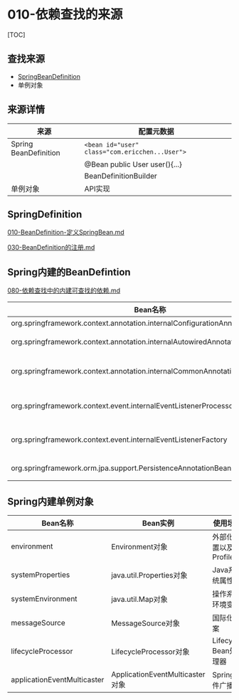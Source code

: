 # 010-依赖查找的来源

[TOC]

## 查找来源

-  [SpringBeanDefinition](../003-SpringBean的定义-BeanDefiniation/README.md)
- 单例对象

## 来源详情

| 来源                  | 配置元数据                                     |
| --------------------- | ---------------------------------------------- |
| Spring BeanDefinition | `<bean id="user" class="com.ericchen...User">` |
|                       | @Bean public User user(){...}                  |
|                       | BeanDefinitionBuilder                          |
| 单例对象              | API实现                                        |

## SpringDefinition

 [010-BeanDefinition-定义SpringBean.md](../003-SpringBean的定义-BeanDefiniation/010-BeanDefinition-定义SpringBean.md) 

 [030-BeanDefinition的注册.md](../003-SpringBean的定义-BeanDefiniation/030-BeanDefinition的注册.md) 

## Spring内建的BeanDefintion

 [080-依赖查找中的内建可查找的依赖.md](../004-SpringIoC依赖查找/080-依赖查找中的内建可查找的依赖.md) 

| Bean名称                                                     | Bean实例                               | 使用场景                                            |
| ------------------------------------------------------------ | -------------------------------------- | --------------------------------------------------- |
| org.springframework.context.annotation.internalConfigurationAnnotationProcessor | ConfigurationClassPostProcessor        | 处理Spring配置类                                    |
| org.springframework.context.annotation.internalAutowiredAnnotationProcessor | AutowiredAnnotationBeanPostProcessor   | 处理@Autowired 以及@Value注解                       |
| org.springframework.context.annotation.internalCommonAnnotationProcessor | CommonAnnotationBeanPostProcessor      | (条件激活) 处理 JSR-250 注解, 如 @PostConstruct等   |
| org.springframework.context.event.internalEventListenerProcessor | EventListenerMethodProcessor           | 处理标注@EventListener的Spring事件监听方法          |
| org.springframework.context.event.internalEventListenerFactory | DefaultEventListenerFactory            | @EventListener事件监听方法适配为ApplicationListener |
| org.springframework.orm.jpa.support.PersistenceAnnotationBeanPostProcessor | PersistenceAnnotationBeanPostProcessor | (条件激活) 处理JPA注解场景                          |





## Spring内建单例对象

| Bean名称                    | Bean实例                        | 使用场景               |
| --------------------------- | ------------------------------- | ---------------------- |
| environment                 | Environment对象                 | 外部化配置以及Profiles |
| systemProperties            | java.util.Properties对象        | Java系统属性           |
| systemEnvironment           | java.util.Map对象               | 操作系统环境变量       |
| messageSource               | MessageSource对象               | 国际化文案             |
| lifecycleProcessor          | LifecycleProcessor对象          | Lifecycle Bean处理器   |
| applicationEventMulticaster | ApplicationEventMulticaster对象 | Spring事件广播器       |



